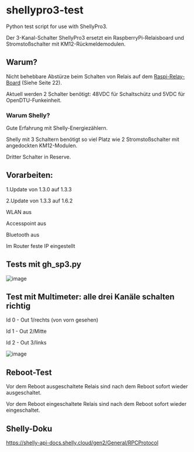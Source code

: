 # shellypro3-test
Python test script for use with ShellyPro3.

Der 3-Kanal-Schalter ShellyPro3 ersetzt ein RaspberryPi-Relaisboard und Stromstoßschalter mit KM12-Rückmeldemodulen.

## Warum?
Nicht behebbare Abstürze beim Schalten von Relais auf dem [Raspi-Relay-Board](https://github.com/grasmax/AcOnOff/blob/main/doc/Inbetriebnahme%20eines%20Steuerrechners%20f%C3%BCr%20eine%20Photovoltaikinsel.pdf) (Siehe Seite 22).

Aktuell werden 2 Schalter benötigt: 48VDC für Schaltschütz und 5VDC für OpenDTU-Funkeinheit.

### Warum Shelly?
Gute Erfahrung mit Shelly-Energiezählern.

Shelly mit 3 Schaltern benötigt so viel Platz wie 2 Stromstoßschalter mit angedockten KM12-Modulen.

Dritter Schalter in Reserve.

## Vorarbeiten:
  1.Update von 1.3.0 auf 1.3.3
  
  2.Update von 1.3.3 auf 1.6.2
  
  WLAN aus
  
  Accesspoint aus
  
  Bluetooth aus
  
  Im Router feste IP eingestellt
  

## Tests mit gh_sp3.py
![image](https://github.com/user-attachments/assets/7ff42f43-6115-4a35-b754-6514234c93c2)
 

## Test mit Multimeter: alle drei Kanäle schalten richtig
 Id 0 - Out 1/rechts (von vorn gesehen)
 
 Id 1 - Out 2/Mitte
 
 Id 2 - Out 3/links
 
![image](https://github.com/user-attachments/assets/3bdda053-11eb-4021-8993-5614f5edf50b)

## Reboot-Test
Vor dem Reboot ausgeschaltete Relais sind nach dem Reboot sofort wieder ausgeschaltet.

Vor dem Reboot eingeschaltete Relais sind nach dem Reboot sofort wieder eingeschaltet.

## Shelly-Doku
https://shelly-api-docs.shelly.cloud/gen2/General/RPCProtocol


